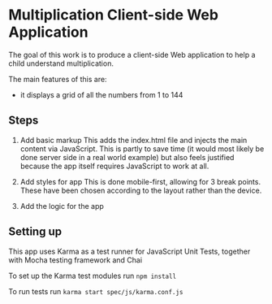# Multiplication Client-side Web Application

The goal of this work is to produce a client-side Web application to help a child understand multiplication.

The main features of this are:
- it displays a grid of all the numbers from 1 to 144

## Steps

1. Add basic markup
This adds the index.html file and injects the main content via JavaScript. This is partly to save time (it would most likely be done server side in a real world example) but also feels justified because the app itself requires JavaScript to work at all. 

2. Add styles for app
This is done mobile-first, allowing for 3 break points. These have been chosen according to the layout rather than the device. 

3. Add the logic for the app

## Setting up

This app uses Karma as a test runner for JavaScript Unit Tests, together with Mocha testing framework and Chai

To set up the Karma test modules run ```npm install```

To run tests run ```karma start spec/js/karma.conf.js```
